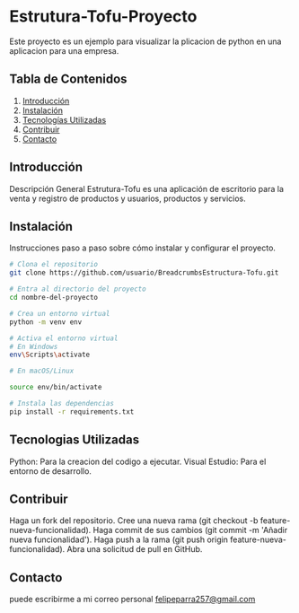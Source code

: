 # Estrutura-Tofu-Proyecto


Este proyecto es un ejemplo para visualizar la plicacion de python en una aplicacion para una empresa. 

## Tabla de Contenidos

1. [Introducción](#introducción)
2. [Instalación](#instalación)
3. [Tecnologías Utilizadas](#tecnologíasUtilizadas)
4. [Contribuir](#contribuir)
5. [Contacto](#contacto)

## Introducción

Descripción General Estrutura-Tofu es una aplicación de escritorio para la venta y registro de productos y usuarios, productos y servicios.



## Instalación

Instrucciones paso a paso sobre cómo instalar y configurar el proyecto.

```sh
# Clona el repositorio
git clone https://github.com/usuario/BreadcrumbsEstructura-Tofu.git

# Entra al directorio del proyecto
cd nombre-del-proyecto

# Crea un entorno virtual 
python -m venv env

# Activa el entorno virtual
# En Windows
env\Scripts\activate

# En macOS/Linux

source env/bin/activate

# Instala las dependencias
pip install -r requirements.txt
```
## Tecnologias Utilizadas
Python: Para la creacion del codigo a ejecutar. Visual Estudio: Para el entorno de desarrollo.


## Contribuir
Haga un fork del repositorio. Cree una nueva rama (git checkout -b feature-nueva-funcionalidad). Haga commit de sus cambios (git commit -m 'Añadir nueva funcionalidad'). Haga push a la rama (git push origin feature-nueva-funcionalidad). Abra una solicitud de pull en GitHub.

 ## Contacto
puede escribirme a mi correo personal felipeparra257@gmail.com
